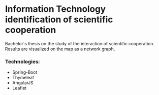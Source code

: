 # Information Technology identification of scientific cooperation
Bachelor's thesis on the study of the interaction of scientific cooperation. 
Results are visualized on the map as a network graph.

### Technologies: 
* Spring-Boot 
* Thymeleaf 
* AngularJS 
* Leaflet
